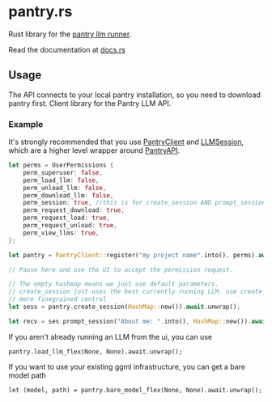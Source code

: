 # pantry.rs

Rust library for the [pantry llm runner](https://github.com/JuliaMerz/pantry).

Read the documentation at [docs.rs](https://docs.rs/pantry-rs/latest/pantry_rs/)

## Usage

The API connects to your local pantry installation, so you need to download pantry first.
Client library for the Pantry LLM API.

### Example

It's strongly recommended that you use [PantryClient](https://docs.rs/pantry-rs/latest/pantry_rs/struct.PantryClient.html) and [LLMSession](https://docs.rs/pantry-rs/latest/pantry_rs/struct.LLMSession.html), which are a higher
level wrapper around [PantryAPI](https://docs.rs/pantry-rs/latest/pantry_rs/api/struct.PantryAPI.html).

``` rust
let perms = UserPermissions {
    perm_superuser: false,
    perm_load_llm: false,
    perm_unload_llm: false,
    perm_download_llm: false,
    perm_session: true, //this is for create_session AND prompt_session
    perm_request_download: true,
    perm_request_load: true,
    perm_request_unload: true,
    perm_view_llms: true,
};

let pantry = PantryClient::register("my project name".into(), perms).await.unwrap();

// Pause here and use the UI to accept the permission request.

// The empty hashmap means we just use default parameters.
// create_session just uses the best currently running LLM. use create_session_id or _flex for
// more finegrained control
let sess = pantry.create_session(HashMap::new()).await.unwrap();

let recv = ses.prompt_session("About me: ".into(), HashMap::new()).await.unwrap();
```

If you aren't already running an LLM from the ui, you can use
```
pantry.load_llm_flex(None, None).await.unwrap();
```

If you want to use your existing ggml infrastructure, you can get a bare model path

```
let (model, path) = pantry.bare_model_flex(None, None).await.unwrap();
```
